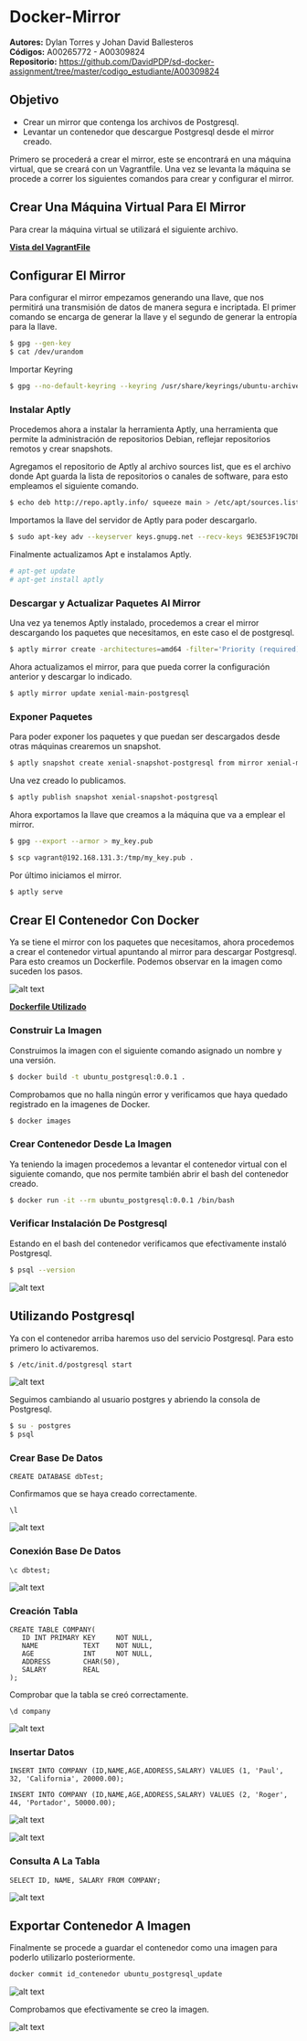# Docker-Mirror
<b>Autores:</b> Dylan Torres y Johan David Ballesteros <br>
<b>Códigos:</b> A00265772 - A00309824<br>
<b>Repositorio:</b> https://github.com/DavidPDP/sd-docker-assignment/tree/master/codigo_estudiante/A00309824

## Objetivo
* Crear un mirror que contenga los archivos de Postgresql.
* Levantar un contenedor que descargue Postgresql desde el mirror creado.

Primero se procederá a crear el mirror, este se encontrará en una máquina virtual, que se creará con un Vagrantfile. Una vez se levanta la máquina se procede a correr los siguientes comandos para crear y configurar el mirror.

## Crear Una Máquina Virtual Para El Mirror
Para crear la máquina virtual se utilizará el siguiente archivo.

<a href="https://github.com/DavidPDP/sd-docker-assignment/blob/master/codigo_estudiante/A00309824/Vagrantfile"><b>Vista del VagrantFile</b></a>

## Configurar El Mirror
Para configurar el mirror empezamos generando una llave, que nos permitirá una transmisión de datos de manera segura e incriptada. El primer comando se encarga de generar la llave y el segundo de generar la entropía para la llave.
```sh
$ gpg --gen-key
$ cat /dev/urandom
```
Importar Keyring
```sh
$ gpg --no-default-keyring --keyring /usr/share/keyrings/ubuntu-archive-keyring.gpg --export | gpg --no-default-keyring --keyring trustedkeys.gpg --import
```
### Instalar Aptly
Procedemos ahora a instalar la herramienta Aptly, una herramienta que permite la administración de repositorios Debian, reflejar repositorios remotos y crear snapshots.

Agregamos el repositorio de Aptly al archivo sources list, que es el archivo donde Apt guarda la lista de repositorios o canales de software, para esto empleamos el siguiente comando.
```sh
$ echo deb http://repo.aptly.info/ squeeze main > /etc/apt/sources.list
```
Importamos la llave del servidor de Aptly para poder descargarlo.
```sh
$ sudo apt-key adv --keyserver keys.gnupg.net --recv-keys 9E3E53F19C7DE460
```
Finalmente actualizamos Apt e instalamos Aptly.
```sh
# apt-get update
# apt-get install aptly
```
### Descargar y Actualizar Paquetes Al Mirror
Una vez ya tenemos Aptly instalado, procedemos a crear el mirror descargando los paquetes que necesitamos, en este caso el de postgresql.
```sh
$ aptly mirror create -architectures=amd64 -filter='Priority (required) | Priority (important) | Priority (standard) | postgresql' -filter-with-deps xenial-main-postgresql http://mirror.upb.edu.co/ubuntu/ xenial main
```
Ahora actualizamos el mirror, para que pueda correr la configuración anterior y descargar lo indicado.
```sh
$ aptly mirror update xenial-main-postgresql
```
### Exponer Paquetes
Para poder exponer los paquetes y que puedan ser descargados desde otras máquinas crearemos un snapshot. 
```sh
$ aptly snapshot create xenial-snapshot-postgresql from mirror xenial-main-postgresql
```
Una vez creado lo publicamos.
```sh
$ aptly publish snapshot xenial-snapshot-postgresql
```
Ahora exportamos la llave que creamos a la máquina que va a emplear el mirror.
```sh
$ gpg --export --armor > my_key.pub
```
```sh
$ scp vagrant@192.168.131.3:/tmp/my_key.pub .
```
Por último iniciamos el mirror.
```sh
$ aptly serve
```
## Crear El Contenedor Con Docker 
Ya se tiene el mirror con los paquetes que necesitamos, ahora procedemos a crear el contenedor virtual apuntando al mirror para descargar Postgresql. Para esto creamos un Dockerfile. Podemos observar en la imagen como suceden los pasos.

![alt text](https://github.com/DavidPDP/sd-docker-assignment/blob/master/codigo_estudiante/A00309824/images/docker-stages.png)

<a href="https://github.com/DavidPDP/sd-docker-assignment/blob/master/codigo_estudiante/A00309824/Dockerfile"><b>Dockerfile Utilizado</b></a>

### Construir La Imagen
Construimos la imagen con el siguiente comando asignado un nombre y una versión.
```sh
$ docker build -t ubuntu_postgresql:0.0.1 .
```
Comprobamos que no halla ningún error y verificamos que haya quedado registrado en la imagenes de Docker.
```sh
$ docker images
```
### Crear Contenedor Desde La Imagen
Ya teniendo la imagen procedemos a levantar el contenedor virtual con el siguiente comando, que nos permite también abrir el bash del contenedor creado.
```sh
$ docker run -it --rm ubuntu_postgresql:0.0.1 /bin/bash
```
### Verificar Instalación De Postgresql
Estando en el bash del contenedor verificamos que efectivamente instaló Postgresql.
```sh
$ psql --version
```
![alt text](https://github.com/DavidPDP/sd-docker-assignment/blob/master/codigo_estudiante/A00309824/images/captura1.png)


## Utilizando Postgresql
Ya con el contenedor arriba haremos uso del servicio Postgresql. Para esto primero lo activaremos.
```sh
$ /etc/init.d/postgresql start
```
![alt text](https://github.com/DavidPDP/sd-docker-assignment/blob/master/codigo_estudiante/A00309824/images/captura3.png)

Seguimos cambiando al usuario postgres y abriendo la consola de Postgresql.
```sh
$ su - postgres
$ psql
```
### Crear Base De Datos
```psql
CREATE DATABASE dbTest;
```
Confirmamos que se haya creado correctamente.
```psql
\l
```
![alt text](https://github.com/DavidPDP/sd-docker-assignment/blob/master/codigo_estudiante/A00309824/images/captura5.png)

### Conexión Base De Datos
```psql
\c dbtest;
```
![alt text](https://github.com/DavidPDP/sd-docker-assignment/blob/master/codigo_estudiante/A00309824/images/captura6.png)

### Creación Tabla
```psql
CREATE TABLE COMPANY(
   ID INT PRIMARY KEY     NOT NULL,
   NAME           TEXT    NOT NULL,
   AGE            INT     NOT NULL,
   ADDRESS        CHAR(50),
   SALARY         REAL
);
```
Comprobar que la tabla se creó correctamente.
```psql
\d company
```
![alt text](https://github.com/DavidPDP/sd-docker-assignment/blob/master/codigo_estudiante/A00309824/images/captura8.png)

### Insertar Datos
```psql
INSERT INTO COMPANY (ID,NAME,AGE,ADDRESS,SALARY) VALUES (1, 'Paul', 32, 'California', 20000.00);

INSERT INTO COMPANY (ID,NAME,AGE,ADDRESS,SALARY) VALUES (2, 'Roger', 44, 'Portador', 50000.00);
```
![alt text](https://github.com/DavidPDP/sd-docker-assignment/blob/master/codigo_estudiante/A00309824/images/captura11.png)

![alt text](https://github.com/DavidPDP/sd-docker-assignment/blob/master/codigo_estudiante/A00309824/images/captura12.png)

### Consulta A La Tabla
```psql
SELECT ID, NAME, SALARY FROM COMPANY;
```
![alt text](https://github.com/DavidPDP/sd-docker-assignment/blob/master/codigo_estudiante/A00309824/images/captura7.png)

## Exportar Contenedor A Imagen
Finalmente se procede a guardar el contenedor como una imagen para poderlo utilizarlo posteriormente.
```sh
docker commit id_contenedor ubuntu_postgresql_update
```
![alt text](https://github.com/DavidPDP/sd-docker-assignment/blob/master/codigo_estudiante/A00309824/images/captura10.png)

Comprobamos que efectivamente se creo la imagen.

![alt text](https://github.com/DavidPDP/sd-docker-assignment/blob/master/codigo_estudiante/A00309824/images/captura9.png)
